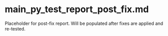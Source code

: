 # main_py_test_report_post_fix.md

Placeholder for post-fix report. Will be populated after fixes are applied and re-tested.